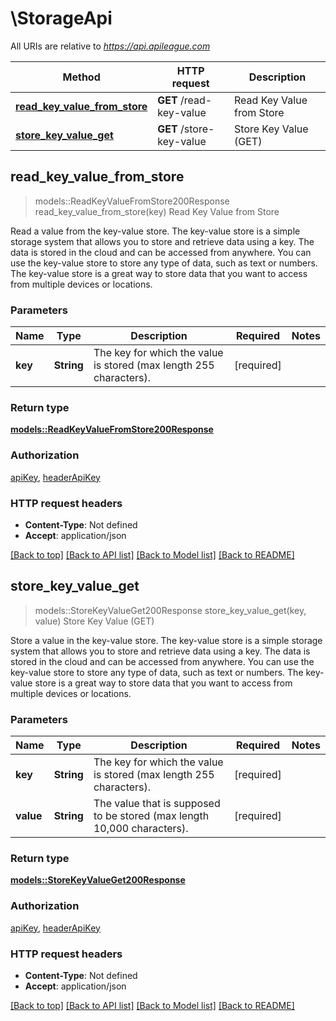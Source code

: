 # \StorageApi

All URIs are relative to *https://api.apileague.com*

Method | HTTP request | Description
------------- | ------------- | -------------
[**read_key_value_from_store**](StorageApi.md#read_key_value_from_store) | **GET** /read-key-value | Read Key Value from Store
[**store_key_value_get**](StorageApi.md#store_key_value_get) | **GET** /store-key-value | Store Key Value (GET)



## read_key_value_from_store

> models::ReadKeyValueFromStore200Response read_key_value_from_store(key)
Read Key Value from Store

Read a value from the key-value store. The key-value store is a simple storage system that allows you to store and retrieve data using a key. The data is stored in the cloud and can be accessed from anywhere. You can use the key-value store to store any type of data, such as text or numbers. The key-value store is a great way to store data that you want to access from multiple devices or locations.

### Parameters


Name | Type | Description  | Required | Notes
------------- | ------------- | ------------- | ------------- | -------------
**key** | **String** | The key for which the value is stored (max length 255 characters). | [required] |

### Return type

[**models::ReadKeyValueFromStore200Response**](readKeyValueFromStore_200_response.md)

### Authorization

[apiKey](../README.md#apiKey), [headerApiKey](../README.md#headerApiKey)

### HTTP request headers

- **Content-Type**: Not defined
- **Accept**: application/json

[[Back to top]](#) [[Back to API list]](../README.md#documentation-for-api-endpoints) [[Back to Model list]](../README.md#documentation-for-models) [[Back to README]](../README.md)


## store_key_value_get

> models::StoreKeyValueGet200Response store_key_value_get(key, value)
Store Key Value (GET)

Store a value in the key-value store. The key-value store is a simple storage system that allows you to store and retrieve data using a key. The data is stored in the cloud and can be accessed from anywhere. You can use the key-value store to store any type of data, such as text or numbers. The key-value store is a great way to store data that you want to access from multiple devices or locations.

### Parameters


Name | Type | Description  | Required | Notes
------------- | ------------- | ------------- | ------------- | -------------
**key** | **String** | The key for which the value is stored (max length 255 characters). | [required] |
**value** | **String** | The value that is supposed to be stored (max length 10,000 characters). | [required] |

### Return type

[**models::StoreKeyValueGet200Response**](storeKeyValueGET_200_response.md)

### Authorization

[apiKey](../README.md#apiKey), [headerApiKey](../README.md#headerApiKey)

### HTTP request headers

- **Content-Type**: Not defined
- **Accept**: application/json

[[Back to top]](#) [[Back to API list]](../README.md#documentation-for-api-endpoints) [[Back to Model list]](../README.md#documentation-for-models) [[Back to README]](../README.md)

